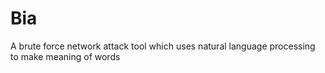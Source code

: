 # Bia
A brute force network attack tool which uses natural language processing to make meaning of words

